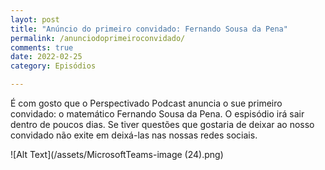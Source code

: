 ```yaml
---
layot: post
title: "Anúncio do primeiro convidado: Fernando Sousa da Pena"
permalink: /anunciodoprimeiroconvidado/
comments: true
date: 2022-02-25
category: Episódios

---
```



É com gosto que o Perspectivado Podcast anuncia o sue primeiro convidado: o matemático Fernando Sousa da Pena.
O espisódio irá sair dentro de poucos dias.
Se tiver questões que gostaria de deixar ao nosso convidado não exite em deixá-las nas nossas redes sociais.

![Alt Text](/assets/MicrosoftTeams-image (24).png)




